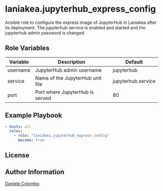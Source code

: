 laniakea.jupyterhub_express_config
=========

Ansible role to configure the express image of JupyterHub in Laniakea after its deployment.
The jupyterhub service is enabled and started and the jupyterhub admin password is changed.

Role Variables
--------------

| Variable | Description                      | Default            |
| -------- | -------------------------------- | ------------------ |
| username | JupyterHub admin username        | jupyterhub         |
| service  | Name of the JupyterHub unit file | jupyterhub.service |
| port     | Port where JupyterHub is served  | 80                 |


Example Playbook
----------------

```yml
- hosts: all
  roles:
    - role: "laniakea.jupyterhub_express_config"
      become: true
```

License
-------


Author Information
------------------

[Daniele Colombo](https://github.com/dacolombo)